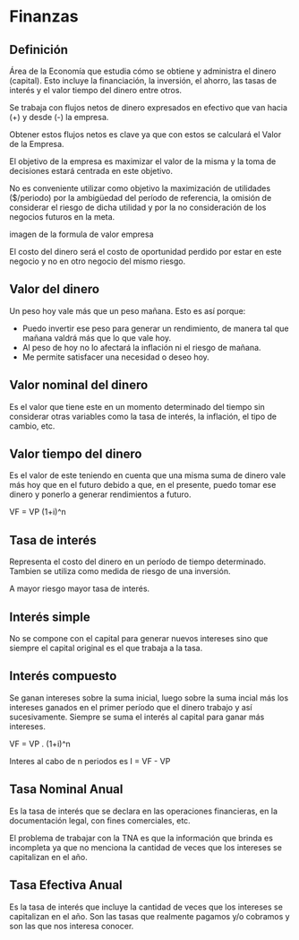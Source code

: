 # Finanzas

## Definición

Área de la Economía que estudia cómo se obtiene y administra el dinero (capital). Esto incluye la financiación, la inversión, el ahorro, las tasas de interés y el valor tiempo del dinero entre otros.

Se trabaja con flujos netos de dinero expresados en efectivo que van hacia (+) y desde (-) la empresa.

Obtener estos flujos netos es clave ya que con estos se calculará el Valor de la Empresa.

El objetivo de la empresa es maximizar el valor de la misma y la toma de decisiones estará centrada en este objetivo.

No es conveniente utilizar como objetivo la maximización de utilidades ($/periodo) por la ambigüedad del período de referencia, la omisión de considerar el riesgo de dicha utilidad y por la no consideración de los negocios futuros en la meta.

imagen de la formula de valor empresa

El costo del dinero será el costo de oportunidad perdido por estar en este negocio y no en otro negocio del mismo riesgo.

## Valor del dinero

Un peso hoy vale más que un peso mañana. Esto es así porque:

- Puedo invertir ese peso para generar un rendimiento, de manera tal que mañana valdrá más que lo que vale hoy.
- Al peso de hoy no lo afectará la inflación ni el riesgo de mañana.
- Me permite satisfacer una necesidad o deseo hoy.

## Valor nominal del dinero

Es el valor que tiene este en un momento determinado del tiempo sin considerar otras variables como la tasa de interés, la inflación, el tipo de cambio, etc.

## Valor tiempo del dinero

Es el valor de este teniendo en cuenta que una misma suma de dinero vale más hoy que en el futuro debido a que, en el presente, puedo tomar ese dinero y ponerlo a generar rendimientos a futuro.

VF = VP (1+i)^n

## Tasa de interés

Representa el costo del dinero en un período de tiempo determinado. Tambien se utiliza como medida de riesgo de una inversión.

A mayor riesgo mayor tasa de interés.

## Interés simple

No se compone con el capital para generar nuevos intereses sino que siempre el capital original es el que trabaja a la tasa.

## Interés compuesto 

Se ganan intereses sobre la suma inicial, luego sobre la suma incial más los intereses ganados en el primer período que el dinero trabajo y así sucesivamente. Siempre se suma el interés al capital para ganar más intereses.

VF = VP . (1+i)^n

Interes al cabo de n periodos es I = VF - VP

## Tasa Nominal Anual

Es la tasa de interés que se declara en las operaciones financieras, en la documentación legal, con fines comerciales, etc.

El problema de trabajar con la TNA es que la información que brinda es incompleta ya que no menciona la cantidad de veces que los intereses se capitalizan en el año.

## Tasa Efectiva Anual

Es la tasa de interés que incluye la cantidad de veces que los intereses se capitalizan en el año. Son las tasas que realmente pagamos y/o cobramos y son las que nos interesa conocer.


